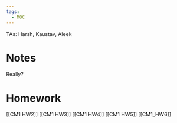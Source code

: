 ```yaml
---
tags:
  - MOC
---
```

TAs: Harsh, Kaustav, Aleek

# Notes
Really?

# Homework
[[CM1 HW2]]
[[CM1 HW3]]
[[CM1 HW4]]
[[CM1 HW5]]
[[CM1_HW6]]



